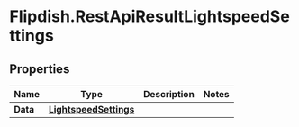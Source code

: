 # Flipdish.RestApiResultLightspeedSettings

## Properties

Name | Type | Description | Notes
------------ | ------------- | ------------- | -------------
**Data** | [**LightspeedSettings**](LightspeedSettings.md) |  | 


